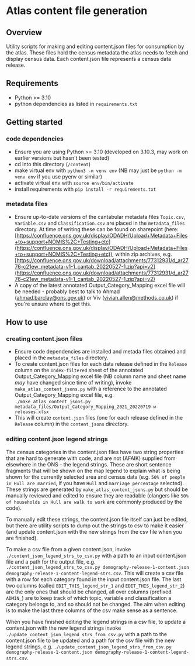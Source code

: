 # Atlas content file generation

## Overview

Utility scripts for making and editing content.json files for consumption by the atlas. These files hold the census metadata the atlas needs to fetch 
and display census data. Each content.json file represents a census data release.

## Requirements
- Python >= 3.10
- python dependencies as listed in `requirements.txt`

## Getting started

### code dependencies

- Ensure you are using Python >= 3.10 (developed on 3.10.3, may work on earlier versions but hasn't been tested)
- cd into this directory (`/content`)
- make virtual env with `python3 -m venv env` (NB may just be `python -m venv env` if you use pyenv or similar)
- activate virtual env with `source env/bin/activate`
- install requirements with `pip install -r requirements.txt`

### metadata files

- Ensure up-to-date versions of the cantabular metadata files `Topic.csv`, `Variable.csv` and `Classification.csv` are placed in the `metadata_files` directory. At time of writing these can be found on sharepoint (here: [https://confluence.ons.gov.uk/display/ODADH/Upload+Metadata+Files+to+support+NOMIS%2C+Testing+etc](https://confluence.ons.gov.uk/display/ODADH/Upload+Metadata+Files+to+support+NOMIS%2C+Testing+etc)), within zip archives, e.g.
[https://confluence.ons.gov.uk/download/attachments/77312931/d_ar2776-c21ew_metadata-v1-1_cantab_20220527-1.zip?api=v2](https://confluence.ons.gov.uk/download/attachments/77312931/d_ar2776-c21ew_metadata-v1-1_cantab_20220527-1.zip?api=v2)
- A copy of the latest annotated Output_Category_Mapping excel file will be needed - probably best to talk to Ahmad (ahmad.barclay@ons.gov.uk) or Viv (vivian.allen@methods.co.uk) if you're unsure where to get this.

## How to use

### creating content.json files

- Ensure code dependencies are installed and metada files obtained and placed in the `metadata_files` directory.
- To create content.json files for each data release defined in the `Release` column on the `Index-filtered` sheet of the annotated Output_Category_Mapping excel file (NB column name and sheet name *may* have changed since time of writing), invoke `make_atlas_content_jsons.py` with a reference to the annotated Output_Category_Mapping excel file, e.g. `./make_atlas_content_jsons.py metadata_files/Output_Category_Mapping_2021_20220719-w-releases.xlsx`
- This will create `content.json` files (one for each release defined in the `Release` column) in the `content_jsons` directory.

### editing content.json legend strings

The census categories in the content.json files have two string properties that are hard to generate with code, and are not (AFAIK) supplied from elsewhere in the ONS - the legend strings. These are short sentence fragments that will be shown on the map legend to explain what is being shown for the currently selected area and census data (e.g. `50% of people in Hull are married`, if you have `Hull` and `marriage percentage` selected). These strings are generated
by `make_atlas_content_jsons.py` but should be manually reviewed and edited to ensure they are readable (clangers like `50% of households in Hull are walk to work` are commonly produced by the code).

To manually edit these strings, the content.json file itself can just be edited, but there are utility scripts to dump out the strings to csv to make it easier (and update content.json with the new strings from the csv file when you are finished).

To make a csv file from a given content.json, invoke `./content_json_legend_strs_to_csv.py` with a path to an input content.json file and a path for the output file, e.g. `./content_json_legend_strs_to_csv.py demography-release-1-content.json demography-release-1-content-legend-strs.csv`. This will create a csv file with a row for each category found in the input content.json file. The last two columns (called `EDIT_THIS_legend_str_1` and `EDIT_THIS_legend_str_2`) are the only ones that should be changed, all over columns (prefixed `ADMIN_`) are to keep track of which topic, variable and classification a category belongs to, and so should not be changed. The aim when editing is to make the last three columns of the csv make sense as a sentence.

When you have finished editing the legend strings in a csv file, to update a content.json with the new legend strings invoke `./update_content_json_legend_strs_from_csv.py` with a path to the content.json file to be updated and a path for the csv file with the new legend strings, e.g. `./update_content_json_legend_strs_from_csv.py demography-release-1-content.json demography-release-1-content-legend-strs.csv`.
